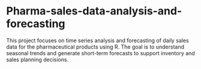 # Pharma-sales-data-analysis-and-forecasting
This project focuses on time series analysis and forecasting of daily sales data for the pharmaceutical products using R. The goal is to understand seasonal trends and generate short-term forecasts to support inventory and sales planning decisions.
